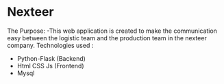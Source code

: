 # Nexteer
The Purpose:
   -This web application is created to make the communication easy between the logistic team and the production team in the nexteer company.
Technologies used : 
  - Python-Flask (Backend) 
  - Html CSS Js (Frontend)
  - Mysql 

